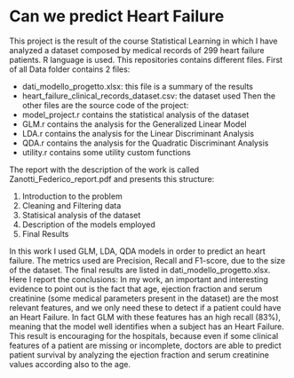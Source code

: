 # Can we predict Heart Failure
This project is the result of the course Statistical Learning in which I have analyzed a dataset composed by medical records of 299 heart failure patients. R language is used.
This repositories contains different files. First of all Data folder contains 2 files:
- dati_modello_progetto.xlsx: this file is a summary of the results
- heart_failure_clinical_records_dataset.csv: the dataset used
Then the other files are the source code of the project:
- model_project.r contains the statistical analysis of the dataset
- GLM.r contains the analysis for the Generalized Linear Model
- LDA.r contains the analysis for the Linear Discriminant Analysis
- QDA.r contains the analysis for the Quadratic Discriminant Analysis
- utility.r contains some utility custom functions

The report with the description of the work is called Zanotti_Federico_report.pdf and presents this structure:
1. Introduction to the problem
2. Cleaning and Filtering data
3. Statisical analysis of the dataset
4. Description of the models employed
5. Final Results

In this work I used GLM, LDA, QDA models in order to predict an heart failure. The metrics used are Precision, Recall and F1-score, due to the size of the dataset.
The final results are listed in dati_modello_progetto.xlsx.
Here I report the conclusions:
In my work, an important and interesting evidence to point out is the fact that age, ejection fraction and
serum creatinine (some medical parameters present in the dataset) are the most relevant features, and we only need these to detect if a patient could have an Heart
Failure. In fact GLM with these features has an high recall (83%), meaning that the model well identifies
when a subject has an Heart Failure. This result is encouraging for the hospitals, because even if some
clinical features of a patient are missing or incomplete, doctors are able to predict patient survival by
analyzing the ejection fraction and serum creatinine values according also to the age. 

